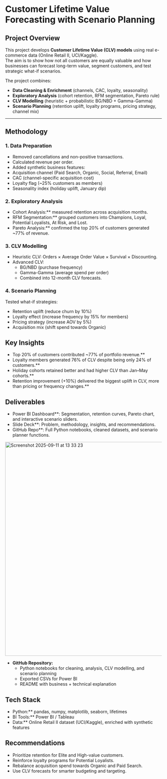 # Customer Lifetime Value Forecasting with Scenario Planning

## Project Overview
This project develops **Customer Lifetime Value (CLV) models** using real e-commerce data (Online Retail II, UCI/Kaggle).  
The aim is to show how not all customers are equally valuable and how businesses can forecast long-term value, segment customers, and test strategic what-if scenarios.  

The project combines:
- **Data Cleaning & Enrichment** (channels, CAC, loyalty, seasonality)
- **Exploratory Analysis** (cohort retention, RFM segmentation, Pareto rule)
- **CLV Modelling** (heuristic + probabilistic BG/NBD + Gamma-Gamma)
- **Scenario Planning** (retention uplift, loyalty programs, pricing strategy, channel mix)

---

## Methodology

### 1. Data Preparation
- Removed cancellations and non-positive transactions.  
- Calculated revenue per order.  
- Added synthetic business features:  
- Acquisition channel (Paid Search, Organic, Social, Referral, Email)  
- CAC (channel-specific acquisition cost)  
- Loyalty flag (~25% customers as members)  
- Seasonality index (holiday uplift, January dip)  

### 2. Exploratory Analysis
- Cohort Analysis:** measured retention across acquisition months.  
- RFM Segmentation:** grouped customers into Champions, Loyal, Potential Loyalists, At Risk, and Lost.  
- Pareto Analysis:** confirmed the top 20% of customers generated ~77% of revenue.  

### 3. CLV Modelling
- Heuristic CLV: Orders × Average Order Value × Survival × Discounting.  
- Advanced CLV:  
  - BG/NBD (purchase frequency)  
  - Gamma-Gamma (average spend per order)  
  - Combined into 12-month CLV forecasts.  

### 4. Scenario Planning
Tested what-if strategies:
- Retention uplift (reduce churn by 10%)  
- Loyalty effect (increase frequency by 15% for members)  
- Pricing strategy (increase AOV by 5%)  
- Acquisition mix (shift spend towards Organic)  


##  Key Insights
- Top 20% of customers contributed ~77% of portfolio revenue.**  
- Loyalty members generated 76% of CLV despite being only 24% of customers.**  
- Holiday cohorts retained better and had higher CLV than Jan–May cohorts.**  
- Retention improvement (+10%) delivered the biggest uplift in CLV, more than pricing or frequency changes.**


##  Deliverables
- Power BI Dashboard**: Segmentation, retention curves, Pareto chart, and interactive scenario sliders.  
- Slide Deck**: Problem, methodology, insights, and recommendations.  
- GitHub Repo**: Full Python notebooks, cleaned datasets, and scenario planner functions.
<img width="1224" height="689" alt="Screenshot 2025-09-11 at 13 33 23" src="https://github.com/user-attachments/assets/db74fda3-d08f-4a61-8f7f-3f69b311b9b1" />



- **GitHub Repository:**  
  - Python notebooks for cleaning, analysis, CLV modelling, and scenario planning  
  - Exported CSVs for Power BI  
  - README with business + technical explanation  

##  Tech Stack
- Python:** pandas, numpy, matplotlib, seaborn, lifetimes  
- BI Tools:** Power BI / Tableau    
- Data:** Online Retail II dataset (UCI/Kaggle), enriched with synthetic features  

 ## Recommendations
- Prioritize retention for Elite and High-value customers.
- Reinforce loyalty programs for Potential Loyalists.
- Rebalance acquisition spend towards Organic and Paid Search.
- Use CLV forecasts for smarter budgeting and targeting.
